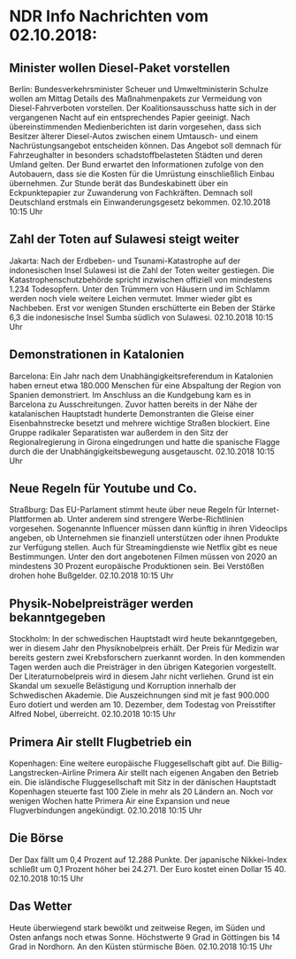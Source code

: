 # NDR Info Nachrichten vom 02.10.2018:


## Minister wollen Diesel-Paket vorstellen
Berlin:	Bundesverkehrsminister Scheuer und Umweltministerin Schulze wollen am Mittag Details des Maßnahmenpakets zur Vermeidung von Diesel-Fahrverboten vorstellen. Der Koalitionsausschuss hatte sich in der vergangenen Nacht auf ein entsprechendes Papier geeinigt. Nach übereinstimmenden Medienberichten ist darin vorgesehen, dass sich Besitzer älterer Diesel-Autos zwischen einem Umtausch- und einem Nachrüstungsangebot entscheiden können. Das Angebot soll demnach für Fahrzeughalter in besonders schadstoffbelasteten Städten und deren Umland gelten. Der Bund erwartet den Informationen zufolge von den Autobauern, dass sie die Kosten für die Umrüstung einschließlich Einbau übernehmen. Zur Stunde berät das Bundeskabinett über ein Eckpunktepapier zur Zuwanderung von Fachkräften. Demnach soll Deutschland erstmals ein Einwanderungsgesetz bekommen. 02.10.2018 10:15 Uhr 

## Zahl der Toten auf Sulawesi steigt weiter
Jakarta: Nach der Erdbeben- und Tsunami-Katastrophe auf der indonesischen Insel Sulawesi ist die Zahl der Toten weiter gestiegen. Die Katastrophenschutzbehörde spricht inzwischen offiziell von mindestens 1.234 Todesopfern. Unter den Trümmern von Häusern und im Schlamm werden noch viele weitere Leichen vermutet. Immer wieder gibt es Nachbeben. Erst vor wenigen Stunden erschütterte ein Beben der Stärke 6,3 die indonesische Insel Sumba südlich von Sulawesi. 02.10.2018 10:15 Uhr 

## Demonstrationen in Katalonien
Barcelona: Ein Jahr nach dem Unabhängigkeitsreferendum in Katalonien haben erneut etwa 180.000 Menschen für eine Abspaltung der Region von Spanien demonstriert. Im Anschluss an die Kundgebung kam es in Barcelona zu Ausschreitungen. Zuvor hatten bereits in der Nähe der katalanischen Hauptstadt hunderte Demonstranten die Gleise einer Eisenbahnstrecke besetzt und mehrere wichtige Straßen blockiert. Eine Gruppe radikaler Separatisten war außerdem in den Sitz der Regionalregierung in Girona eingedrungen und hatte die spanische Flagge durch die der Unabhängigkeitsbewegung ausgetauscht. 02.10.2018 10:15 Uhr 

## Neue Regeln für Youtube und Co.
Straßburg: Das EU-Parlament stimmt heute über neue Regeln für Internet-Plattformen ab. Unter anderem sind strengere Werbe-Richtlinien vorgesehen. Sogenannte Influencer müssen dann künftig in ihren Videoclips angeben, ob Unternehmen sie finanziell unterstützen oder ihnen Produkte zur Verfügung stellen. Auch für Streamingdienste wie Netflix gibt es neue Bestimmungen. Unter den dort angebotenen Filmen müssen von 2020 an mindestens 30 Prozent europäische Produktionen sein. Bei Verstößen drohen hohe Bußgelder. 02.10.2018 10:15 Uhr 

## Physik-Nobelpreisträger werden bekanntgegeben
Stockholm: In der schwedischen Hauptstadt wird heute bekanntgegeben, wer in diesem Jahr den Physiknobelpreis erhält. Der Preis für Medizin war bereits gestern zwei Krebsforschern zuerkannt worden. In den kommenden Tagen werden auch die Preisträger in den übrigen Kategorien vorgestellt. Der Literaturnobelpreis wird in diesem Jahr nicht verliehen. Grund ist ein Skandal um sexuelle Belästigung und Korruption innerhalb der Schwedischen Akademie. Die Auszeichnungen sind mit je fast 900.000 Euro dotiert und werden am 10. Dezember, dem Todestag von Preisstifter Alfred Nobel, überreicht. 02.10.2018 10:15 Uhr 

## Primera Air stellt Flugbetrieb ein
Kopenhagen: Eine weitere europäische Fluggesellschaft gibt auf. Die Billig-Langstrecken-Airline Primera Air stellt nach eigenen Angaben den Betrieb ein. Die isländische Fluggesellschaft mit Sitz in der dänischen Hauptstadt Kopenhagen steuerte fast 100 Ziele in mehr als 20 Ländern an. Noch vor wenigen Wochen hatte Primera Air eine Expansion und neue Flugverbindungen angekündigt. 02.10.2018 10:15 Uhr 

## Die Börse
Der Dax fällt um 0,4 Prozent auf 12.288 Punkte. Der japanische Nikkei-Index schließt um 0,1 Prozent höher bei 24.271. Der Euro kostet einen Dollar 15 40. 02.10.2018 10:15 Uhr 

## Das Wetter
Heute überwiegend stark bewölkt und zeitweise Regen, im Süden und Osten anfangs noch etwas Sonne. Höchstwerte 9 Grad in Göttingen bis 14 Grad in Nordhorn. An den Küsten stürmische Böen. 02.10.2018 10:15 Uhr 
